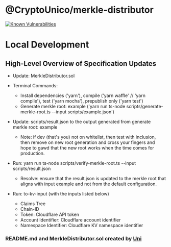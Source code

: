# @CryptoUnico/merkle-distributor

<a href="https://snyk.io/test/github/CryptoUnico/merkle-distributor?targetFile=package.json"><img src="https://snyk.io/test/github/CryptoUnico/merkle-distributor/badge.svg?targetFile=package.json" alt="Known Vulnerabilities" data-canonical-src="https://snyk.io/test/github/CryptoUnico/merkle-distributor?targetFile=package.json" style="max-width:100%;"></a>

# Local Development

## High-Level Overview of Specification Updates

* Update: MerkleDistributor.sol

* Terminal Commands:
	- Install dependencies ('yarn'), compile ('yarn waffle' // 'yarn compile'), test ('yarn mocha'), prepublish only ('yarn test')
	- Generate merkle root: example ('yarn run ts-node scripts/generate-merkle-root.ts --input scripts/example.json')

* Update: scripts/result.json to the output generated from generate merkle root: example
	- Note: if dev (that's you) not on whitelist, then test with inclusion, then remove on new root generation and cross your fingers and hope to gawd that the new root works when the time comes for production.

* Run: yarn run ts-node scripts/verify-merkle-root.ts --input scripts/result.json
	- Resolve: ensure that the result.json is updated to the merkle root that aligns with input example and not from the default configuration.

* Run: to-kv-input (with the inputs listed below)
	- Claims Tree
	- Chain-ID
	- Token: Cloudflare API token
	- Account Identifier: Cloudflare account identifier
	- Namespace Identifier: Cloudflare KV namespace identifier 

### README.md and MerkleDistributor.sol created by [Uni](https://Learn-Solidity.com)
